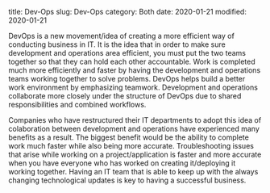 title: Dev-Ops
slug: Dev-Ops
category: Both
date: 2020-01-21
modified: 2020-01-21

DevOps is a new movement/idea of creating a more efficient way of conducting business in IT. It is the idea that in order to make sure development and operations area efficient, you must put the two teams together so that they can hold each other accountable. Work is completed much more efficiently and faster by having the development and operations teams working together to solve problems. DevOps helps build a better work environment by emphasizing teamwork. Development and operations collaborate more closely under the structure of DevOps due to shared responsibilities and combined workflows.

Companies who have restructured their IT departments to adopt this idea of colaboration between development and operations have experienced many benefits as a result. The biggest benefit would be the ability to complete work much faster while also being more accurate. Troubleshooting issues that arise while working on a project/application is faster and more accurate when you have everyone who has worked on creating it/deploying it working together. Having an IT team that is able to keep up with the always changing technological updates is key to having a successful business. 
